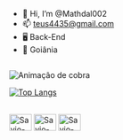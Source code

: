 - 👋 Hi, I’m @Mathdal002
- 📫 teus4435@gmail.com 
-  🖥 Back-End
- 🌆  Goiânia


##
  ![ Animação de cobra ](https://github.com/camilafernanda/camilafernanda/blob/output/github-contribution-grid-snake.svg)


[![Top Langs](https://github-readme-stats.vercel.app/api/top-langs/?username=Mathdal002&hide_progress=true)](https://github.com/anuraghazra/github-readme-stats)
<div style="display: inline_block"><br>
  <img align="center" alt="Savio-C++" height="30" width="40" src="https://cdn.jsdelivr.net/gh/devicons/devicon/icons/cplusplus/cplusplus-original.svg">
  <img align="center" alt="Savio-QT" height="30" width="40" src="https://cdn.jsdelivr.net/gh/devicons/devicon/icons/qt/qt-original.svg">
  <img align="center" alt="Savio-WordPress" height="30" width="40" src="https://icongr.am/devicon/wordpress-original.svg">
</div>
